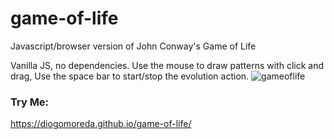 # game-of-life
Javascript/browser version of John Conway's Game of Life

Vanilla JS, no dependencies.
Use the mouse to draw patterns with click and drag,
Use the space bar to start/stop the evolution action.
![gameoflife](https://user-images.githubusercontent.com/6032350/167406161-fa5647c8-b3f1-4a13-a9b1-38aea21a27b3.gif)

### Try Me: 
<https://diogomoreda.github.io/game-of-life/>
